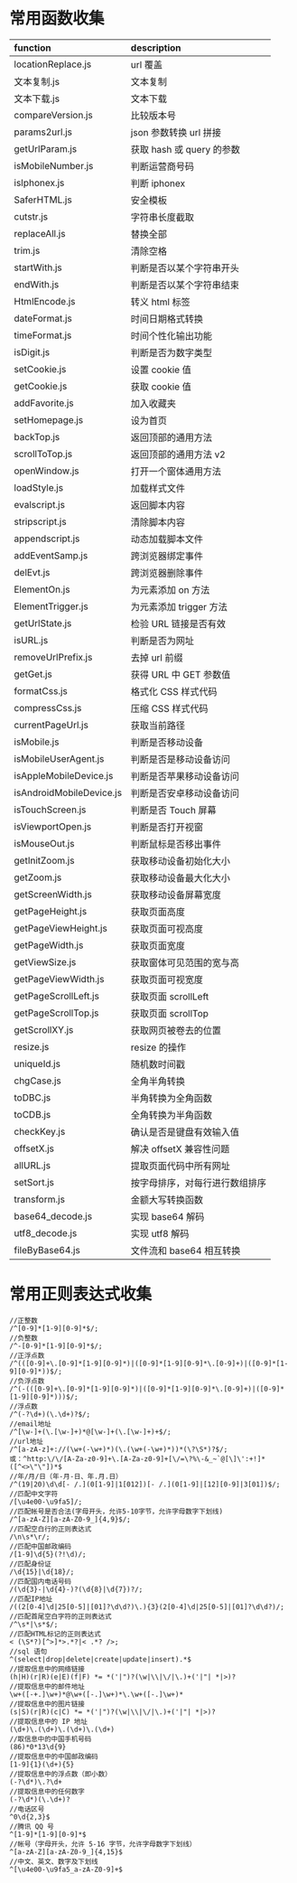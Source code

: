 # 常用函数收集

| function                 | description                    |
| :----------------------- | :----------------------------- |
| locationReplace.js       | url 覆盖                       |
| 文本复制.js              | 文本复制                       |
| 文本下载.js              | 文本下载                       |
| compareVersion.js        | 比较版本号                     |
| params2url.js            | json 参数转换 url 拼接         |
| getUrlParam.js           | 获取 hash 或 query 的参数      |
| isMobileNumber.js        | 判断运营商号码                 |
| isIphonex.js             | 判断 iphonex                   |
| SaferHTML.js             | 安全模板                       |
| cutstr.js                | 字符串长度截取                 |
| replaceAll.js            | 替换全部                       |
| trim.js                  | 清除空格                       |
| startWith.js             | 判断是否以某个字符串开头       |
| endWith.js               | 判断是否以某个字符串结束       |
| HtmlEncode.js            | 转义 html 标签                 |
| dateFormat.js            | 时间日期格式转换               |
| timeFormat.js            | 时间个性化输出功能             |
| isDigit.js               | 判断是否为数字类型             |
| setCookie.js             | 设置 cookie 值                 |
| getCookie.js             | 获取 cookie 值                 |
| addFavorite.js           | 加入收藏夹                     |
| setHomepage.js           | 设为首页                       |
| backTop.js               | 返回顶部的通用方法             |
| scrollToTop.js           | 返回顶部的通用方法 v2          |
| openWindow.js            | 打开一个窗体通用方法           |
| loadStyle.js             | 加载样式文件                   |
| evalscript.js            | 返回脚本内容                   |
| stripscript.js           | 清除脚本内容                   |
| appendscript.js          | 动态加载脚本文件               |
| addEventSamp.js          | 跨浏览器绑定事件               |
| delEvt.js                | 跨浏览器删除事件               |
| ElementOn.js             | 为元素添加 on 方法             |
| ElementTrigger.js        | 为元素添加 trigger 方法        |
| getUrlState.js           | 检验 URL 链接是否有效          |
| isURL.js                 | 判断是否为网址                 |
| removeUrlPrefix.js       | 去掉 url 前缀                  |
| getGet.js                | 获得 URL 中 GET 参数值         |
| formatCss.js             | 格式化 CSS 样式代码            |
| compressCss.js           | 压缩 CSS 样式代码              |
| currentPageUrl.js        | 获取当前路径                   |
| isMobile.js              | 判断是否移动设备               |
| isMobileUserAgent.js     | 判断是否是移动设备访问         |
| isAppleMobileDevice.js   | 判断是否苹果移动设备访问       |
| isAndroidMobileDevice.js | 判断是否安卓移动设备访问       |
| isTouchScreen.js         | 判断是否 Touch 屏幕            |
| isViewportOpen.js        | 判断是否打开视窗               |
| isMouseOut.js            | 判断鼠标是否移出事件           |
| getInitZoom.js           | 获取移动设备初始化大小         |
| getZoom.js               | 获取移动设备最大化大小         |
| getScreenWidth.js        | 获取移动设备屏幕宽度           |
| getPageHeight.js         | 获取页面高度                   |
| getPageViewHeight.js     | 获取页面可视高度               |
| getPageWidth.js          | 获取页面宽度                   |
| getViewSize.js           | 获取窗体可见范围的宽与高       |
| getPageViewWidth.js      | 获取页面可视宽度               |
| getPageScrollLeft.js     | 获取页面 scrollLeft            |
| getPageScrollTop.js      | 获取页面 scrollTop             |
| getScrollXY.js           | 获取网页被卷去的位置           |
| resize.js                | resize 的操作                  |
| uniqueId.js              | 随机数时间戳                   |
| chgCase.js               | 全角半角转换                   |
| toDBC.js                 | 半角转换为全角函数             |
| toCDB.js                 | 全角转换为半角函数             |
| checkKey.js              | 确认是否是键盘有效输入值       |
| offsetX.js               | 解决 offsetX 兼容性问题        |
| allURL.js                | 提取页面代码中所有网址         |
| setSort.js               | 按字母排序，对每行进行数组排序 |
| transform.js             | 金额大写转换函数               |
| base64_decode.js         | 实现 base64 解码               |
| utf8_decode.js           | 实现 utf8 解码                 |
| fileByBase64.js          | 文件流和 base64 相互转换       |

# 常用正则表达式收集

```
//正整数
/^[0-9]*[1-9][0-9]*$/;
//负整数
/^-[0-9]*[1-9][0-9]*$/;
//正浮点数
/^(([0-9]+\.[0-9]*[1-9][0-9]*)|([0-9]*[1-9][0-9]*\.[0-9]+)|([0-9]*[1-9][0-9]*))$/;
//负浮点数
/^(-(([0-9]+\.[0-9]*[1-9][0-9]*)|([0-9]*[1-9][0-9]*\.[0-9]+)|([0-9]*[1-9][0-9]*)))$/;
//浮点数
/^(-?\d+)(\.\d+)?$/;
//email地址
/^[\w-]+(\.[\w-]+)*@[\w-]+(\.[\w-]+)+$/;
//url地址
/^[a-zA-z]+://(\w+(-\w+)*)(\.(\w+(-\w+)*))*(\?\S*)?$/;
或：^http:\/\/[A-Za-z0-9]+\.[A-Za-z0-9]+[\/=\?%\-&_~`@[\]\':+!]*([^<>\"\"])*$
//年/月/日（年-月-日、年.月.日）
/^(19|20)\d\d[- /.](0[1-9]|1[012])[- /.](0[1-9]|[12][0-9]|3[01])$/;
//匹配中文字符
/[\u4e00-\u9fa5]/;
//匹配帐号是否合法(字母开头，允许5-10字节，允许字母数字下划线)
/^[a-zA-Z][a-zA-Z0-9_]{4,9}$/;
//匹配空白行的正则表达式
/\n\s*\r/;
//匹配中国邮政编码
/[1-9]\d{5}(?!\d)/;
//匹配身份证
/\d{15}|\d{18}/;
//匹配国内电话号码
/(\d{3}-|\d{4}-)?(\d{8}|\d{7})?/;
//匹配IP地址
/((2[0-4]\d|25[0-5]|[01]?\d\d?)\.){3}(2[0-4]\d|25[0-5]|[01]?\d\d?)/;
//匹配首尾空白字符的正则表达式
/^\s*|\s*$/;
//匹配HTML标记的正则表达式
< (\S*?)[^>]*>.*?|< .*? />;
//sql 语句
^(select|drop|delete|create|update|insert).*$
//提取信息中的网络链接
(h|H)(r|R)(e|E)(f|F) *= *('|")?(\w|\\|\/|\.)+('|"| *|>)?
//提取信息中的邮件地址
\w+([-+.]\w+)*@\w+([-.]\w+)*\.\w+([-.]\w+)*
//提取信息中的图片链接
(s|S)(r|R)(c|C) *= *('|")?(\w|\\|\/|\.)+('|"| *|>)?
//提取信息中的 IP 地址
(\d+)\.(\d+)\.(\d+)\.(\d+)
//取信息中的中国手机号码
(86)*0*13\d{9}
//提取信息中的中国邮政编码
[1-9]{1}(\d+){5}
//提取信息中的浮点数（即小数）
(-?\d*)\.?\d+
//提取信息中的任何数字
(-?\d*)(\.\d+)?
//电话区号
^0\d{2,3}$
//腾讯 QQ 号
^[1-9]*[1-9][0-9]*$
//帐号（字母开头，允许 5-16 字节，允许字母数字下划线）
^[a-zA-Z][a-zA-Z0-9_]{4,15}$
//中文、英文、数字及下划线
^[\u4e00-\u9fa5_a-zA-Z0-9]+$
```
